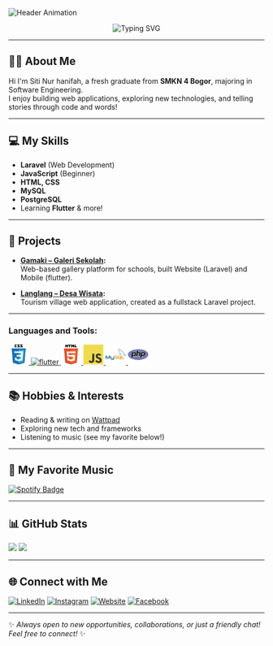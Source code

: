 ![Header Animation](https://capsule-render.vercel.app/api?type=waving&color=gradient&height=200&section=header&text=Hi,%20I'm%20Hanifah!%20👋&fontSize=40&fontAlignY=35&desc=Welcome%20to%20my%20GitHub%20profile!&descAlignY=60)

<p align="center">
  <img src="https://readme-typing-svg.demolab.com?font=Fira+Code&size=26&pause=1000&color=0D8ABC&center=true&vCenter=true&width=435&lines=Junior-WebDeveloper;IT+Enthusiast;Wattpad+Writer;Let's+Connect!+%F0%9F%91%8B" alt="Typing SVG" />
</p>

---

## 🙋‍♀️ About Me

Hi I'm Siti Nur hanifah, a fresh graduate from **SMKN 4 Bogor**, majoring in Software Engineering.  
I enjoy building web applications, exploring new technologies, and telling stories through code and words!

---

## 💻 My Skills

- **Laravel** (Web Development)
- **JavaScript** (Beginner)
- **HTML, CSS**
- **MySQL**
- **PostgreSQL**
- Learning **Flutter** & more!

---

## 🌟 Projects

- **[Gamaki – Galeri Sekolah](https://github.com/hnif4/ujikom_hani_final):**  
  Web-based gallery platform for schools, built Website (Laravel) and Mobile (flutter).

- **[Langlang – Desa Wisata](https://github.com/hnif4/langlang-app):**  
  Tourism village web application, created as a fullstack Laravel project.

---

<h3 align="left">Languages and Tools:</h3>
<p align="left">
  <a href="https://www.w3schools.com/css/" target="_blank" rel="noreferrer">
    <img src="https://raw.githubusercontent.com/devicons/devicon/master/icons/css3/css3-original-wordmark.svg" alt="css3" width="40" height="40"/>
  </a>
  <a href="https://flutter.dev" target="_blank" rel="noreferrer">
    <img src="https://www.vectorlogo.zone/logos/flutterio/flutterio-icon.svg" alt="flutter" width="40" height="40"/>
  </a>
  <a href="https://www.w3.org/html/" target="_blank" rel="noreferrer">
    <img src="https://raw.githubusercontent.com/devicons/devicon/master/icons/html5/html5-original-wordmark.svg" alt="html5" width="40" height="40"/>
  </a>
  <a href="https://developer.mozilla.org/en-US/docs/Web/JavaScript" target="_blank" rel="noreferrer">
    <img src="https://raw.githubusercontent.com/devicons/devicon/master/icons/javascript/javascript-original.svg" alt="javascript" width="40" height="40"/>
  </a>
  <a href="https://www.mysql.com/" target="_blank" rel="noreferrer">
    <img src="https://raw.githubusercontent.com/devicons/devicon/master/icons/mysql/mysql-original-wordmark.svg" alt="mysql" width="40" height="40"/>
  </a>
  <a href="https://www.php.net" target="_blank" rel="noreferrer">
    <img src="https://raw.githubusercontent.com/devicons/devicon/master/icons/php/php-original.svg" alt="php" width="40" height="40"/>
  </a>
</p>

---

## 📚 Hobbies & Interests

- Reading & writing on [Wattpad](https://www.wattpad.com/user/hnifah29)
- Exploring new tech and frameworks
- Listening to music (see my favorite below!)

---

## 🎵 My Favorite Music

<p align="left">
  <a href= "https://open.spotify.com/playlist/3LDZpISKZQHE7pT1G5U5ob?si=L3SS0-jwSxurSMwCg3glJQ" target="_blank">
    <img src="https://img.shields.io/badge/Spotify-My%20Favorite%20Track-green?style=for-the-badge&logo=spotify" alt="Spotify Badge"/>
  </a>
</p>


---

## 📊 GitHub Stats

<p align="left">
  <img height="180em" src="https://github-readme-stats-eight-theta.vercel.app/api?username=hnif4&show_icons=true&theme=algolia&include_all_commits=true&count_private=true"/>
  <img height="180em" src="https://github-readme-stats-eight-theta.vercel.app/api/top-langs/?username=h4nifa&layout=compact&langs_count=8&theme=algolia"/>
</p>

---

## 🌐 Connect with Me

[![LinkedIn](https://img.shields.io/badge/LinkedIn-blue?style=for-the-badge&logo=linkedin)](https://www.linkedin.com/in/siti-nur-hanifah-405a8a292)
[![Instagram](https://img.shields.io/badge/Instagram-E4405F?style=for-the-badge&logo=instagram&logoColor=white)](https://www.instagram.com/stnhniiifh/)
[![Website](https://img.shields.io/badge/Website-000000?style=for-the-badge&logo=About.me&logoColor=white)](https://web-hanifah.vercel.app/)
[![Facebook](https://img.shields.io/badge/Facebook-1877F2?style=for-the-badge&logo=facebook&logoColor=white)](https://web.facebook.com/haihan.canss/)

---

✨ *Always open to new opportunities, collaborations, or just a friendly chat! Feel free to connect!* ✨
